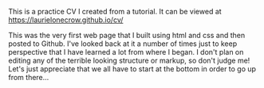 This is a practice CV I created from a tutorial.  It can be viewed at https://laurielonecrow.github.io/cv/

This was the very first web page that I built using html and css and then posted to Github.  I've looked back at it a number of times just to keep perspective that I have learned a lot from where I began.  I don't plan on editing any of the terrible looking structure or markup, so don't judge me!  Let's just appreciate that we all have to start at the bottom in order to go up from there...
